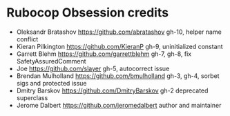 # Rubocop Obsession credits

- Oleksandr Bratashov https://github.com/abratashov gh-10, helper name conflict
- Kieran Pilkington https://github.com/KieranP gh-9, uninitialized constant
- Garrett Blehm https://github.com/garrettblehm gh-7, gh-8, fix SafetyAssuredComment
- Joe https://github.com/slayer gh-5, autocorrect issue
- Brendan Mulholland https://github.com/bmulholland gh-3, gh-4, sorbet sigs and protected issue
- Dmitry Barskov https://github.com/DmitryBarskov gh-2 deprecated superclass
- Jerome Dalbert https://github.com/jeromedalbert author and maintainer

